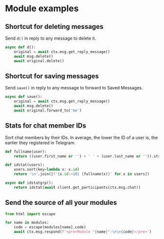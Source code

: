 # Module examples

## Shortcut for deleting messages

Send `d()` in reply to any message to delete it.

```python
async def d():
    original = await ctx.msg.get_reply_message()
    await msg.delete()
    await original.delete()
```

## Shortcut for saving messages

Send `save()` in reply to any message to forward to Saved Messages.

```python
async def save():
    original = await ctx.msg.get_reply_message()
    await msg.delete()
    await original.forward_to('me')
```

## Stats for chat member IDs

Sort chat members by their IDs. In average, the lower the ID of a user is, the earlier they registered in Telegram.

```python
def fullname(user):
    return ((user.first_name or '') + ' ' + (user.last_name or '')).strip() or 'Deleted account'

def idstat(users):
    users.sort(key=lambda x: x.id)
    return '\n'.join([f'{x.id:>10} {fullname(x)}' for x in users])

async def idstatgrp():
    return idstat(await client.get_participants(ctx.msg.chat))
```

## Send the source of all your modules

```python
from html import escape

for name in modules:
    code = escape(modules[name].code)
    await ctx.msg.respond(f'<pre>Module "{name}":\n\n{code}</pre>')
```

